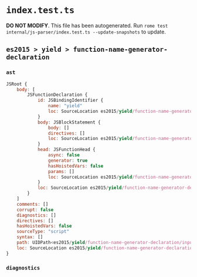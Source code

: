 # `index.test.ts`

**DO NOT MODIFY**. This file has been autogenerated. Run `rome test internal/js-parser/index.test.ts --update-snapshots` to update.

## `es2015 > yield > function-name-generator-declaration`

### `ast`

```javascript
JSRoot {
	body: [
		JSFunctionDeclaration {
			id: JSBindingIdentifier {
				name: "yield"
				loc: SourceLocation es2015/yield/function-name-generator-declaration/input.js 1:10-1:15 (yield)
			}
			body: JSBlockStatement {
				body: []
				directives: []
				loc: SourceLocation es2015/yield/function-name-generator-declaration/input.js 1:18-1:20
			}
			head: JSFunctionHead {
				async: false
				generator: true
				hasHoistedVars: false
				params: []
				loc: SourceLocation es2015/yield/function-name-generator-declaration/input.js 1:15-1:17
			}
			loc: SourceLocation es2015/yield/function-name-generator-declaration/input.js 1:0-1:20
		}
	]
	comments: []
	corrupt: false
	diagnostics: []
	directives: []
	hasHoistedVars: false
	sourceType: "script"
	syntax: []
	path: UIDPath<es2015/yield/function-name-generator-declaration/input.js>
	loc: SourceLocation es2015/yield/function-name-generator-declaration/input.js 1:0-1:20
}
```

### `diagnostics`

```

```
